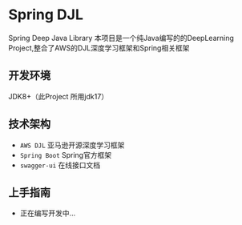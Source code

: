 # Spring DJL
Spring Deep Java Library
本项目是一个纯Java编写的的DeepLearning Project,整合了AWS的DJL深度学习框架和Spring相关框架

## 开发环境
JDK8+（此Project 所用jdk17）

## 技术架构

* `AWS DJL` 亚马逊开源深度学习框架
* `Spring Boot` Spring官方框架
* `swagger-ui` 在线接口文档

## 上手指南
* 正在编写开发中...

